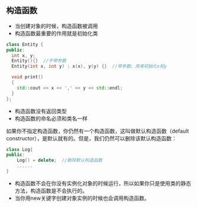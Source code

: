 ## 构造函数

- 当创建对象的时候，构造函数被调用
- 构造函数最重要的作用就是初始化类

```c++
class Entity {
public:
  int x, y;
  Entity(){}  //不带参数
  Entity(int x, int y) : x(x), y(y) {}  //带参数，用来初始化x和y

  void print()
  {
    std::cout << x << ',' << y << std::endl;
  }
};
```

- 构造函数没有返回类型
- 构造函数的命名必须和类名一样

如果你不指定构造函数，你仍然有一个构造函数，这叫做默认构造函数（default constructor），是默认就有的。但是，我们仍然可以删除该默认构造函数：

```c++
class Log{
public:
    Log() = delete;  //删除默认构造函数
    ......
}
```

- 构造函数不会在你没有实例化对象的时候运行，所以如果你只是使用类的静态方法，构造函数是不会执行的。
- 当你用new关键字创建对象实例的时候也会调用构造函数。